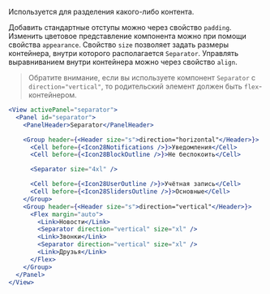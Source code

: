 Используется для разделения какого-либо контента.

Добавить стандартные отступы можно через свойство `padding`.
Изменить цветовое представление компонента можно при помощи свойства `appearance`.
Свойство `size` позволяет задать размеры контейнера, внутри которого располагается `Separator`. Управлять выравниванием внутри контейнера можно через свойство `align`.

> Обратите внимание, если вы используете компонент `Separator` с `direction="vertical"`,
> то родительский элемент должен быть `flex`-контейнером.

```jsx
<View activePanel="separator">
  <Panel id="separator">
    <PanelHeader>Separator</PanelHeader>

    <Group header={<Header size="s">direction="horizontal"</Header>}>
      <Cell before={<Icon28Notifications />}>Уведомления</Cell>
      <Cell before={<Icon28BlockOutline />}>Не беспокоить</Cell>

      <Separator size="4xl" />

      <Cell before={<Icon28UserOutline />}>Учётная запись</Cell>
      <Cell before={<Icon28SlidersOutline />}>Основные</Cell>
    </Group>
    <Group header={<Header size="s">direction="vertical"</Header>}>
      <Flex margin="auto">
        <Link>Новости</Link>
        <Separator direction="vertical" size="xl" />
        <Link>Звонки</Link>
        <Separator direction="vertical" size="xl" />
        <Link>Друзья</Link>
      </Flex>
    </Group>
  </Panel>
</View>
```
